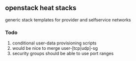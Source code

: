 ## openstack heat stacks

generic stack templates for provider and selfservice networks

### Todo
1. conditional user-data provisioning scripts
2. would be nice to merge user-[tcp|udp]-sg
2. security groups should be able to use port ranges
